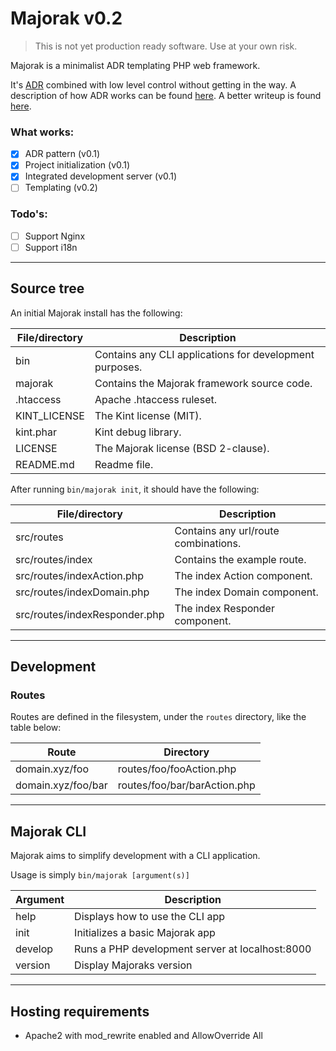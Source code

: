 # Majorak v0.2
> This is not yet production ready software. Use at your own risk.

Majorak is a minimalist ADR templating PHP web framework.

It's [ADR](https://github.com/pmjones/adr) combined with low level control without getting in the way.
A description of how ADR works can be found [here](https://github.com/pmjones/adr/blob/master/IMPLEMENTATION.md).
A better writeup is found [here](https://forum.archte.ch/laravel/t/pattern-action-domain-responder-adr).

### What works:
- [x] ADR pattern (v0.1)
- [x] Project initialization (v0.1)
- [x] Integrated development server (v0.1)
- [ ] Templating (v0.2)

### Todo's:
- [ ] Support Nginx
- [ ] Support i18n

---

## Source tree
An initial Majorak install has the following:

| File/directory | Description |
| ----------- | ----------- |
| bin | Contains any CLI applications for development purposes. |
| majorak | Contains the Majorak framework source code. |
| .htaccess | Apache .htaccess ruleset. |
| KINT_LICENSE | The Kint license (MIT). |
| kint.phar | Kint debug library. |
| LICENSE | The Majorak license (BSD 2-clause). |
| README.md | Readme file. |

After running `bin/majorak init`, it should have the following:

| File/directory | Description |
| ----------- | ----------- |
| src/routes | Contains any url/route combinations. |
| src/routes/index | Contains the example route. |
| src/routes/indexAction.php | The index Action component. |
| src/routes/indexDomain.php | The index Domain component. |
| src/routes/indexResponder.php | The index Responder component. |

---

## Development

### Routes
Routes are defined in the filesystem, under the `routes` directory, like the table below:

| Route | Directory |
| ----------- | ----------- |
| domain.xyz/foo | routes/foo/fooAction.php |
| domain.xyz/foo/bar | routes/foo/bar/barAction.php |

---

## Majorak CLI
Majorak aims to simplify development with a CLI application.

Usage is simply `bin/majorak [argument(s)]`

| Argument | Description |
| ----------- | ----------- |
| help | Displays how to use the CLI app |
| init | Initializes a basic Majorak app |
| develop | Runs a PHP development server at localhost:8000 |
| version | Display Majoraks version |

---

## Hosting requirements
- Apache2 with mod_rewrite enabled and AllowOverride All
